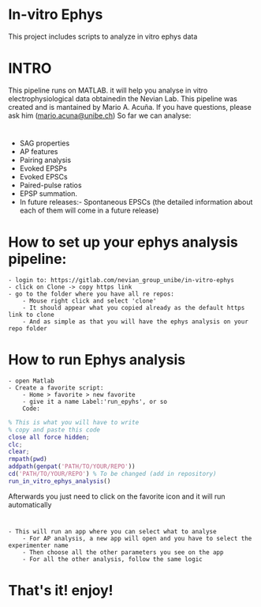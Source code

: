 # In-vitro Ephys
This project includes scripts to analyze in vitro ephys data
# INTRO
This pipeline runs on MATLAB. it will help you analyse in vitro electrophysiological data obtainedin the Nevian Lab. This pipeline was created and is mantained by Mario A. Acuña. If you have questions, please ask him (mario.acuna@unibe.ch)
So far we can analyse:
# 
- SAG properties
- AP features
- Pairing analysis
- Evoked EPSPs
- Evoked EPSCs
- Paired-pulse ratios
- EPSP summation.
- In future releases:- Spontaneous EPSCs 
(the detailed information about each of them will come in a future release)

# How to set up your ephys analysis pipeline:
	- login to: https://gitlab.com/nevian_group_unibe/in-vitro-ephys
	- click on Clone -> copy https link
	- go to the folder where you have all re repos:
		- Mouse right click and select 'clone'
		- It should appear what you copied already as the default https link to clone
		- And as simple as that you will have the ephys analysis on your repo folder
		
# How to run Ephys analysis
	- open Matlab
	- Create a favorite script:
		- Home > favorite > new favorite
		- give it a name Label:'run_epyhs', or so
		Code:
		
```matlab 
% This is what you will have to write
% copy and paste this code
close all force hidden; 
clc;
clear;
rmpath(pwd)
addpath(genpat('PATH/TO/YOUR/REPO'))
cd('PATH/TO/YOUR/REPO') % To be changed (add in repository)
run_in_vitro_ephys_analysis()
```
Afterwards you just need to click on the favorite icon and it will run automatically
#
	- This will run an app where you can select what to analyse
		- For AP analysis, a new app will open and you have to select the experimenter name
		- Then choose all the other parameters you see on the app
		- For all the other analysis, follow the same logic
		
# That's it! enjoy!
